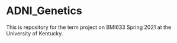 # ADNI_Genetics

This is repository for the term project on BMI633 Spring 2021 at the University of Kentucky. 
